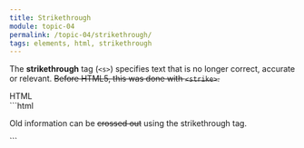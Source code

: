 ```yaml
---
title: Strikethrough
module: topic-04
permalink: /topic-04/strikethrough/
tags: elements, html, strikethrough
---
```


<div class="divider-heading"></div>

The **strikethrough** tag (`<s>`) specifies text that is no longer correct, accurate or relevant. <s>Before HTML5, this was done with <code>&lt;strike&gt;</code>.</s>


<div id="code-heading">HTML</div>
```html
<p>Old information can be <s>crossed out</s> using the strikethrough tag.</p>
```


<div class="codepen-embed">
  <p data-height="400" data-theme-id="30567" data-slug-hash="NyvyRV" data-default-tab="html,result" data-user="Media-Ed-Online" data-pen-title="Semantic HTML, Licensing" class="codepen"></p>
</div>
